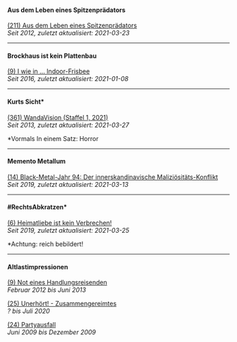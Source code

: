 #### Aus dem Leben eines Spitzenprädators

[(211) Aus dem Leben eines Spitzenprädators](sptznprdtr.md)<br>
_Seit 2012, zuletzt aktualisiert: 2021-03-23_

<hr>

#### Brockhaus ist kein Plattenbau

[(9) I wie in ... Indoor-Frisbee](brckhs.md)<br>
_Seit 2016, zuletzt aktualisiert: 2021-01-08_

<hr>

#### Kurts Sicht*

[(361) WandaVision (Staffel 1, 2021)](krtsscht.md)<br>
_Seit 2013, zuletzt aktualisiert: 2021-03-27_

*Vormals In einem Satz: Horror

<hr>

#### Memento Metallum

[(14) Black-Metal-Jahr 94: Der innerskandinavische Maliziösitäts-Konflikt](mtllm.md)<br>
_Seit 2019, zuletzt aktualisiert: 2021-03-13_

<hr>

#### #RechtsAbkratzen*

[(6) Heimatliebe ist kein Verbrechen!](rchts.md)<br>
_Seit 2019, zuletzt aktualisiert: 2021-03-25_

*Achtung: reich bebildert!

<hr>

#### Altlastimpressionen

[(9) Not eines Handlungsreisenden](hndlngsrsndr.md)<br>
_Februar 2012 bis Juni 2013_

[(25) Unerhört! - Zusammengereimtes](zsmmngrmts.md)<br>
_? bis Juli 2020_

[(24) Partyausfall](prtsfll.md)<br>
_Juni 2009 bis Dezember 2009_
